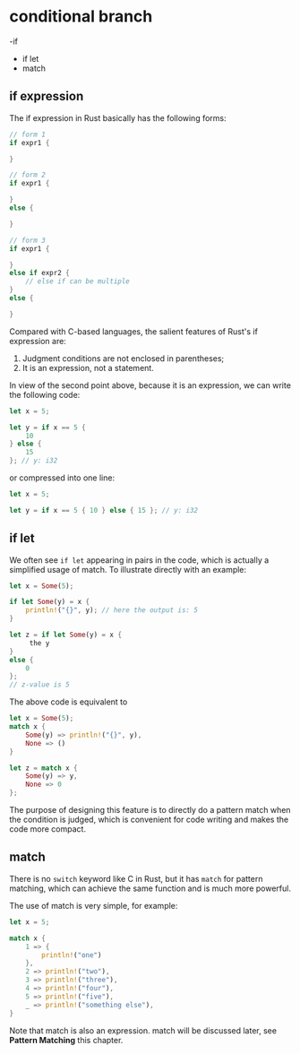 # conditional branch

-if
- if let
- match

## if expression

The if expression in Rust basically has the following forms:

```rust
// form 1
if expr1 {

}

// form 2
if expr1 {

}
else {

}

// form 3
if expr1 {

}
else if expr2 {
    // else if can be multiple
}
else {

}

```

Compared with C-based languages, the salient features of Rust's if expression are:

1. Judgment conditions are not enclosed in parentheses;
2. It is an expression, not a statement.

In view of the second point above, because it is an expression, we can write the following code:

```rust
let x = 5;

let y = if x == 5 {
    10
} else {
    15
}; // y: i32
```

or compressed into one line:

```rust
let x = 5;

let y = if x == 5 { 10 } else { 15 }; // y: i32
```

## if let

We often see `if let` appearing in pairs in the code, which is actually a simplified usage of match. To illustrate directly with an example:

```rust
let x = Some(5);

if let Some(y) = x {
    println!("{}", y); // here the output is: 5
}

let z = if let Some(y) = x {
     the y
}
else {
    0
};
// z-value is 5

```

The above code is equivalent to

```rust
let x = Some(5);
match x {
    Some(y) => println!("{}", y),
    None => ()
}

let z = match x {
    Some(y) => y,
    None => 0
};
```

The purpose of designing this feature is to directly do a pattern match when the condition is judged, which is convenient for code writing and makes the code more compact.

## match

There is no `switch` keyword like C in Rust, but it has `match` for pattern matching, which can achieve the same function and is much more powerful.

The use of match is very simple, for example:

```rust
let x = 5;

match x {
    1 => {
        println!("one")
    },
    2 => println!("two"),
    3 => println!("three"),
    4 => println!("four"),
    5 => println!("five"),
    _ => println!("something else"),
}
```
Note that match is also an expression. match will be discussed later, see **Pattern Matching** this chapter.
